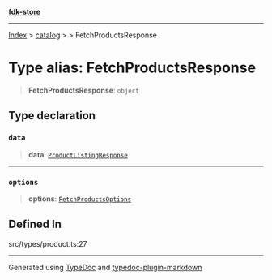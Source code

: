 [**fdk-store**](../../../README.md)
***

[Index](../../../API.md) > [catalog](../../README.md) > [<internal>](../README.md) > FetchProductsResponse

# Type alias: FetchProductsResponse

> **FetchProductsResponse**: `object`

## Type declaration

### `data`

> **data**: [`ProductListingResponse`](type-alias.ProductListingResponse.md)

***

### `options`

> **options**: [`FetchProductsOptions`](type-alias.FetchProductsOptions.md)

## Defined In

src/types/product.ts:27

***
Generated using [TypeDoc](https://typedoc.org/) and [typedoc-plugin-markdown](https://www.npmjs.com/package/typedoc-plugin-markdown)
